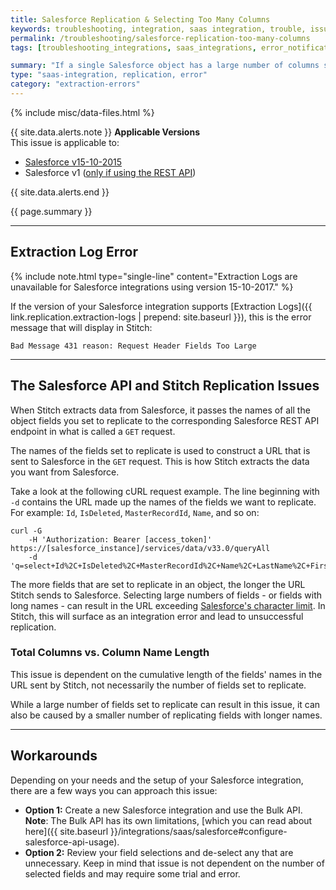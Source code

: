 ```yaml
---
title: Salesforce Replication & Selecting Too Many Columns
keywords: troubleshooting, integration, saas integration, trouble, issue, help, syncing columns, salesforce columns, too many columns, object, salesforce
permalink: /troubleshooting/salesforce-replication-too-many-columns
tags: [troubleshooting_integrations, saas_integrations, error_notifications]

summary: "If a single Salesforce object has a large number of columns set to replicate, issues with replication may arise."
type: "saas-integration, replication, error"
category: "extraction-errors"
---
```

{% include misc/data-files.html %}

{{ site.data.alerts.note }} <strong>Applicable Versions</strong><br>
This issue is applicable to:

<ul>
<li><a href="{{ site.baseurl}}/integrations/saas/salesforce/v15-10-2015">Salesforce v15-10-2015</a></li>
<li>Salesforce v1 (<a href="{{ site.baseurl }}/integrations/saas/salesforce#configure-salesforce-api-usage">only if using the REST API</a>)</li>
</ul>
{{ site.data.alerts.end }}

{{ page.summary }}

---

## Extraction Log Error

{% include note.html type="single-line" content="Extraction Logs are unavailable for Salesforce integrations using version 15-10-2017." %}

If the version of your Salesforce integration supports [Extraction Logs]({{ link.replication.extraction-logs | prepend: site.baseurl }}), this is the error message that will display in Stitch:

```shell
Bad Message 431 reason: Request Header Fields Too Large
```

---

## The Salesforce API and Stitch Replication Issues

When Stitch extracts data from Salesforce, it passes the names of all the object fields you set to replicate to the corresponding Salesforce REST API endpoint in what is called a `GET` request.

The names of the fields set to replicate is used to construct a URL that is sent to Salesforce in the `GET` request. This is how Stitch extracts the data you want from Salesforce.

Take a look at the following cURL request example. The line beginning with `-d` contains the URL made up the names of the fields we want to replicate. For example: `Id`, `IsDeleted`, `MasterRecordId`, `Name`, and so on:

```shell
curl -G 
    -H 'Authorization: Bearer [access_token]'   https://[salesforce_instance]/services/data/v33.0/queryAll
    -d 'q=select+Id%2C+IsDeleted%2C+MasterRecordId%2C+Name%2C+LastName%2C+FirstName%2C+Salutation%2C+Type%2C+RecordTypeId%2C+ParentId%2C+BillingStreet%2C+BillingCity%2C+BillingState%2C+BillingPostalCode%2C+BillingCountry%2C+BillingLatitude%2C+BillingLongitude%2C+BillingAddress%2C+ShippingStreet%2C+ShippingCity%2C+ShippingState%2C+ShippingPostalCode%2C+ShippingCountry%2C+ShippingLatitude%2C+ShippingLongitude%2C+ShippingAddress%2C+Phone%2C+Fax%2C[...]
```

The more fields that are set to replicate in an object, the longer the URL Stitch sends to Salesforce. Selecting large numbers of fields - or fields with long names - can result in the URL exceeding [Salesforce's character limit](https://salesforce.stackexchange.com/questions/195449/what-is-the-longest-uri-that-salesforce-will-accept-through-the-rest-api/195450). In Stitch, this will surface as an integration error and lead to unsuccessful replication.

### Total Columns vs. Column Name Length

This issue is dependent on the cumulative length of the fields' names in the URL sent by Stitch, not necessarily the number of fields set to replicate.

While a large number of fields set to replicate can result in this issue, it can also be caused by a smaller number of replicating fields with longer names.

---

## Workarounds

Depending on your needs and the setup of your Salesforce integration, there are a few ways you can approach this issue:

- **Option 1:** Create a new Salesforce integration and use the Bulk API. **Note**: The Bulk API has its own limitations, [which you can read about here]({{ site.baseurl }}/integrations/saas/salesforce#configure-salesforce-api-usage).
- **Option 2:** Review your field selections and de-select any that are unnecessary. Keep in mind that issue is not dependent on the number of selected fields and may require some trial and error.